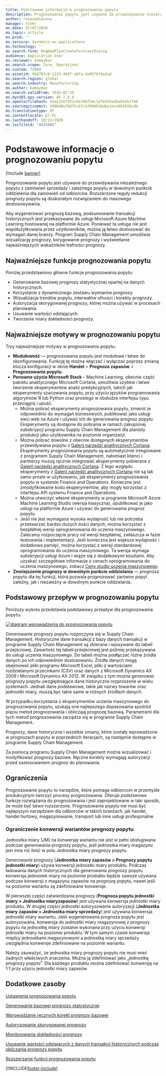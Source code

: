 ```yaml
---
title: Podstawowe informacje o prognozowaniu popytu
description: Prognozowanie popytu jest używane do przewidywania niezależnego popytu z zamówień sprzedaży i zależnego popytu w dowolnym punkcie oddzielenia dla zamówień od odbiorców. Rozszerzone reguły redukcji prognozy popytu są doskonałym rozwiązaniem do masowego dostosowywania.
author: roxanadiaconu
manager: tfehr
ms.date: 07/07/2020
ms.topic: article
ms.prod: ''
ms.service: dynamics-ax-applications
ms.technology: ''
ms.search.form: ReqDemPlanCreateForecastDialog
audience: Application User
ms.reviewer: kamaybac
ms.search.scope: Core, Operations
ms.custom: 72004
ms.assetid: 916707c9-1333-460f-a0fa-4e95f6fda2ad
ms.search.region: global
ms.search.industry: Manufacturing
ms.author: kamaybac
ms.search.validFrom: 2016-02-28
ms.dyn365.ops.version: AX 7.0.0
ms.openlocfilehash: 62ee31b7931c6e7d8f54c1efb556a2ba01eb7746
ms.sourcegitcommit: 199848e78df5cb7c439b001bdbe1ece963593cdb
ms.translationtype: HT
ms.contentlocale: pl-PL
ms.lasthandoff: 10/13/2020
ms.locfileid: "4435465"
---
```

# <a name="demand-forecasting-overview"></a>Podstawowe informacje o prognozowaniu popytu

[!include [banner](../includes/banner.md)]

Prognozowanie popytu jest używane do przewidywania niezależnego popytu z zamówień sprzedaży i zależnego popytu w dowolnym punkcie oddzielenia dla zamówień od odbiorców. Rozszerzone reguły redukcji prognozy popytu są doskonałym rozwiązaniem do masowego dostosowywania.

Aby wygenerować prognozę bazową, podsumowanie transakcji historycznych jest przekazywane do usługi Microsoft Azure Machine Learning hostowanej na platformie Azure. Ponieważ ta usługa nie jest współużytkowana przez użytkowników, można ją łatwo dostosować do wymagań danej branży. Program Supply Chain Management umożliwia wizualizację prognozy, korygowanie prognozy i wyświetlanie najważniejszych wskaźników trafności prognozy.

## <a name="key-features-of-demand-forecasting"></a>Najważniejsze funkcje prognozowania popytu
Poniżej przedstawiono główne funkcje prognozowania popytu:

-   Generowanie bazowej prognozy statystycznej opartej na danych historycznych.
-   Korzystanie z dynamicznego zestawu wymiarów prognozy.
-   Wizualizacja trendów popytu, interwałów ufności i korekty prognozy.
-   Autoryzacja skorygowanej prognozy, której można używać w procesach planowania.
-   Usuwanie wartości odstających.
-   Tworzenie miary dokładności prognozy.

## <a name="major-themes-in-demand-forecasting"></a>Najważniejsze motywy w prognozowaniu popytu
Trzy najważniejsze motywy w prognozowaniu popytu:

-   **Modułowość** — prognozowania popytu jest modułowe i łatwe do skonfigurowania. Funkcję tę można włączać i wyłączać poprzez zmianę klucza konfiguracji w oknie **Handel** &gt; **Prognoza zapasów** &gt; **Prognozowanie popytu**.
-   **Ponowne użycie Microsoft Stack** – Machine Learning, obecnie część pakietu analitycznego Microsoft Cortana, umożliwia szybkie i łatwe tworzenie eksperymentów analiz predykcyjnych, takich jak eksperymenty szacowania popytu, przy użyciu języków programowania algorytmów R lub Python oraz prostego w obsłudze interfejsu typu przeciągnij i upuść.
    -   Można pobrać eksperymenty prognozowania popytu, zmienić je odpowiednio do wymagań biznesowych, publikować jako usługi sieci web na Azure i używać ich do generowania prognoz popytu. Eksperymenty są dostępne do pobrania w ramach zakupionej subskrypcji programu Supply Chain Management dla planisty produkcji jako użytkownika na poziomie organizacji.
    -   Można pobrać dowolne z obecnie dostępnych eksperymentów przewidywania popytu z [Galerii narzędzi analitycznych Cortana](https://gallery.cortanaanalytics.com/). Eksperymenty prognozowania popytu są automatycznie integrowane z programem Supply Chain Management, natomiast klienci i partnerzy muszą ręcznie integrować eksperymenty pobierane z [Galerii narzędzi analitycznych Cortana](https://gallery.cortanaanalytics.com/). Z tego względu eksperymenty z [Galerii narzędzi analitycznych Cortana](https://gallery.cortanaanalytics.com/) nie są tak samo proste w użytkowaniu, jak eksperymenty prognozowania popytu w systemie Finance and Operations. Konieczne jest zmodyfikowanie kodu eksperymentów, aby mogły korzystać z interfejsu API systemu Finance and Operations.
    -   Można utworzyć własne eksperymenty w programie Microsoft Azure Machine Learning Studio (wersja klasyczna), opublikować je jako usługi na platformie Azure i używać do generowania prognoz popytu.
    -   Jeśli nie jest wymagana wysoka wydajność lub nie potrzeba przetwarzać bardzo dużych ilości danych, można korzystać z bezpłatnej wersji oprogramowania do uczenia maszynowego. Zalecamy rozpoczęcie pracy od wersji bezpłatnej, zwłaszcza w fazie testowania i implementacji. Jeśli konieczna jest większa wydajność i dodatkowa pamięć, można korzystać z wersji standardowej oprogramowania do uczenia maszynowego. Ta wersja wymaga subskrypcji usługi Azure i wiąże się z dodatkowymi kosztami. Aby uzyskać szczegółowe informacje o cenach oprogramowania do uczenia maszynowego, zobacz [Ceny studio uczenia maszynowego](https://aka.ms/machine-learning-price-info).
-   **Zmniejszenie prognozy w dowolnym punkcie oddzielania** — prognoza popytu dla tej funkcji, która pozwala prognozować zarówno popyt zależny, jak i niezależny w dowolnym punkcie oddzielania.

## <a name="basic-flow-in-demand-forecasting"></a>Podstawowy przepływ w prognozowaniu popytu
Poniższy wykres przedstawia podstawowy przepływ dla prognozowania popytu. 

[![diagram wprowadzenia do prognozowania popytu](./media/demand-forecasting-introduction.png)](./media/demand-forecasting-introduction.png)

Generowanie prognozy popytu rozpoczyna się w Supply Chain Management. Historyczne dane transakcji z bazy danych transakcji w programie Supply Chain Management są zbierane i wpisywane do tabeli przejściowej. Zawartość tej tabeli przejściowej jest później przekazywana do usługi uczenia maszynowego. Do tabeli można podłączać różne źródła danych po ich odpowiednim dostosowaniu. Źródła danych mogą obejmować pliki programu Microsoft Excel, pliki z wartościami rozdzielanymi przecinkami (CSV) oraz danych z Microsoft Dynamics AX 2009 i Microsoft Dynamics AX 2012. W związku z tym można generować prognozy popytu uwzględniające dane historyczne rozproszone w wielu systemach. Jednak dane podstawowe, takie jak nazwy towarów oraz jednostki miary, muszą być takie same w różnych źródłach danych.

W przypadku korzystania z eksperymentów uczenia maszynowego do prognozowania popytu, szukają one najlepszego dopasowania spośród pięciu metod prognozowania i obliczają prognozę bazową. Parametrami dla tych metod prognozowania zarządza się w programie Supply Chain Management. 

Prognozy, dane historyczne i wszelkie zmiany, które zostały wprowadzone w prognozach popytu w poprzednich iteracjach, są następnie dostępne w programie Supply Chain Management. 

Za pomocą programu Supply Chain Management można wizualizować i modyfikować prognozy bazowe. Ręczne korekty wymagają autoryzacji przed zastosowaniem prognoz do planowania.

## <a name="limitations"></a>Ograniczenia
Prognozowanie popytu to narzędzie, które pomaga odbiorcom w przemyśle produkcyjnym tworzyć procesy prognozowania. Oferuje podstawowe funkcje rozwiązania do prognozowania i jest zaprojektowane w taki sposób, że może być łatwo rozszerzone. Prognozowanie popytu nie musi być najlepszym narzędziem dla odbiorców w takich branżach, jak handel, handel hurtowy, magazynowanie, transport lub inne usługi profesjonalne.

### <a name="demand-forecast-variant-conversion-limitation"></a>Ograniczenie konwersji wariantów prognozy popytu

Jednostka miary (JM) na konwersję wariantu nie jest w pełni obsługiwana podczas generowania prognozy popytu, jeśli jednostka miary magazynu jest inna niż ilość w polu Jednostka miary prognozy popytu.

Generowanie prognozy (**Jednostka miary zapasów > Prognozy popytu jednostki miary**) używa konwersji jednostki miary produktu. Podczas ładowania danych historycznych dla generowania prognozy popytu konwersja jednostek miary na poziomie produktu będzie zawsze używana podczas konwersji z magazynu zapasów na prognozę popytu, nawet jeśli na poziomie wariantu są zdefiniowane konwersje.

W pierwszej części zatwierdzania prognozy (**Prognoza popytu jednostki miary > Jednostka miaryzapasów**) jest używana konwersja jednostki miary produktu. W drugiej części jednostki autoryzowanie autoryzacji (**Jednostka miary zapasów > Jednostka miary sprzedaży**) jest używana konwersja jednostki miary wariantu. Jeśli wygenerowana prognoza popytu jest autoryzowana, konwersja do jednostki miary magazynowej z prognozy popytu na jednostkę miary zostanie wykonana przy użyciu konwersji jednostki miary na poziomie produktu. W tym samym czasie konwersja między jednostkami magazynowymi a jednostką miary sprzedaży uwzględnia konwersje zdefiniowane na poziomie wariantu.

Należy zauważyć, że jednostka miary prognozy popytu nie musi mieć żadnych właściwych znaczenia. Można ją zdefiniować jako „jednostkę prognozy popytu”. Dla każdego produktu można zdefiniować konwersję na 1:1 przy użyciu jednostki miary zapasów.

<a name="additional-resources"></a>Dodatkowe zasoby
--------

[Ustawienia prognozowania popytu](demand-forecasting-setup.md)

[Generowanie bazowej prognozy statystycznej](generate-statistical-baseline-forecast.md)

[Wprowadzanie ręcznych korekt prognozy bazowej](manual-adjustments-baseline-forecast.md)

[Autoryzowanie skorygowanej prognozy](authorize-adjusted-forecast.md)

[Monitorowanie dokładności prognozy](monitor-forecast-accuracy.md)

[Usuwanie wartości odstających z danych transakcji historycznych podczas obliczania prognozy popytu](remove-historical-outliers-calculating-demand-forecast.md)

[Rozszerzanie funkcji prognozowania popytu](https://www.youtube.com/watch?v=4OIKIXLiNjI&feature=youtu.be)





[!INCLUDE[footer-include](../../includes/footer-banner.md)]